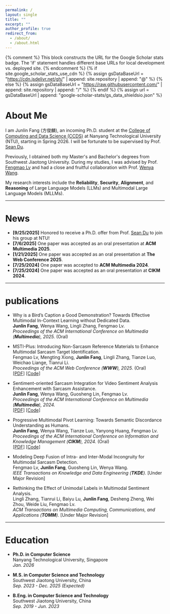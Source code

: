```yaml
---
permalink: /
layout: single
title: ""
excerpt: ""
author_profile: true
redirect_from: 
  - /about/
  - /about.html
---
```


{% comment %}
This block constructs the URL for the Google Scholar stats badge.
The 'if' statement handles different base URLs for local development vs. deployed site.
{% endcomment %}
{% if site.google_scholar_stats_use_cdn %}
{% assign gsDataBaseUrl = "https://cdn.jsdelivr.net/gh/" | append: site.repository | append: "@" %}
{% else %}
{% assign gsDataBaseUrl = "https://raw.githubusercontent.com/" | append: site.repository | append: "/" %}
{% endif %}
{% assign url = gsDataBaseUrl | append: "google-scholar-stats/gs_data_shieldsio.json" %}

<span class='anchor' id='about-me'></span>

# About Me

I am Junlin Fang (方俊麟), an incoming Ph.D. student at the [College of Computing and Data Science (CCDS)](https://www.ntu.edu.sg/ccds) at Nanyang Technological University (NTU), starting in Spring 2026. I will be fortunate to be supervised by Prof. [Sean Du](https://d12306.github.io/index.html).

Previously, I obtained both my Master's and Bachelor's degrees from Southwest Jiaotong University. During my studies, I was advised by Prof. [Fengmao Lv](https://fengmaolv.github.io/online-cv/) and had a close and fruitful collaboration with Prof. [Wenya Wang](https://personal.ntu.edu.sg/wangwy/).

My research interests include the **Reliability**, **Security**, **Alignment**, and **Reasoning** of Large Language Models (LLMs) and Multimodal Large Language Models (MLLMs).

---

# News

- **[9/25/2025]** Honored to receive a Ph.D. offer from Prof. [Sean Du](https://d12306.github.io/index.html) to join his group at NTU!
- **[7/6/2025]** One paper was accepted as an oral presentation at **ACM Multimedia 2025**.
- **[1/21/2025]** One paper was accepted as an oral presentation at **The Web Conference 2025**.
- **[7/25/2024]** One paper was accepted to **ACM Multimedia 2024**.
- **[7/25/2024]** One paper was accepted as an oral presentation at **CIKM 2024**.

---

#  publications

* Why is a Bird’s Caption a Good Demonstration? Towards Effective Multimodal In-Context Learning without Dedicated Data. <br>
    **Junlin Fang**, Wenya Wang, Lingli Zhang, Fengmao Lv. <br>
    *Proceedings of the ACM International Conference on Multimedia (**Multimedia**), 2025.* (Oral)

* MSTI-Plus: Introducing Non-Sarcasm Reference Materials to Enhance Multimodal Sarcasm Target Identification. <br>
    Fengmao Lv, Mengting Xiong, **Junlin Fang**, Lingli Zhang, Tianze Luo, Weichao Liange, Tianrui Li. <br>
    *Proceedings of the ACM Web Conference (**WWW**), 2025.* (Oral) <br>
    [\[PDF\]](https://dl.acm.org/doi/10.1145/3696410.3714570) [\[Code\]](https://github.com/tiggers23/MSTI-Plus)

* Sentiment-oriented Sarcasm Integration for Video Sentiment Analysis Enhancement with Sarcasm Assistance. <br>
    **Junlin Fang**, Wenya Wang, Guosheng Lin, Fengmao Lv. <br>
    *Proceedings of the ACM International Conference on Multimedia (**Multimedia**), 2024.* <br>
    [\[PDF\]](https://dl.acm.org/doi/10.1145/3664647.3680703) [\[Code\]](https://github.com/tiggers23/PS2RI)

* Progressive Multimodal Pivot Learning: Towards Semantic Discordance Understanding as Humans. <br>
    **Junlin Fang**, Wenya Wang, Tianze Luo, Yanyong Huang, Fengmao Lv. <br>
    *Proceedings of the ACM International Conference on Information and Knowledge Management (**CIKM**), 2024.* (Oral) <br>
    [\[PDF\]](https://dl.acm.org/doi/10.1145/3627673.3679524) [\[Code\]](https://github.com/tiggers23/PMPL)

* Modeling Deep Fusion of Intra- and Inter-Modal Incongruity for Multimodal Sarcasm Detection. <br>
    Fengmao Lv, **Junlin Fang**, Guosheng Lin, Wenya Wang. <br>
    *IEEE Transactions on Knowledge and Data Engineering (**TKDE**).* [Under Major Revision]

* Rethinking the Effect of Unimodal Labels in Multimodal Sentiment Analysis. <br>
    Lingli Zhang, Tianrui Li, Baiyu Lu, **Junlin Fang**, Desheng Zheng, Wei Zhou, Weide Liu, Fengmao Lv. <br>
    *ACM Transactions on Multimedia Computing, Communications, and Applications (**TOMM**).* [Under Major Revision]

---

# Education

-   **Ph.D. in Computer Science** <br>
    Nanyang Technological University, Singapore <br>
    *Jan. 2026*

-   **M.S. in Computer Science and Technology** <br>
    Southwest Jiaotong University, China <br>
    *Sep. 2023 - Dec. 2025 (Expected)*

-   **B.Eng. in Computer Science and Technology** <br>
    Southwest Jiaotong University, China <br>
    *Sep. 2019 - Jun. 2023*
